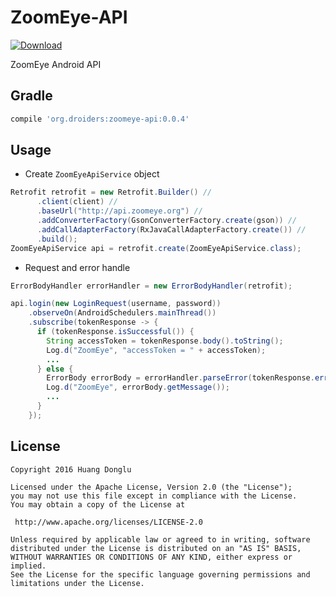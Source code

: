 # ZoomEye-API
[ ![Download](https://api.bintray.com/packages/donglua/maven/zoomeye-api/images/download.svg) ](https://bintray.com/donglua/maven/zoomeye-api/_latestVersion)

ZoomEye Android API  

## Gradle

```gradle
compile 'org.droiders:zoomeye-api:0.0.4'
```
## Usage
* Create <code>ZoomEyeApiService</code> object
```Java
Retrofit retrofit = new Retrofit.Builder() //
      .client(client) //
      .baseUrl("http://api.zoomeye.org") //
      .addConverterFactory(GsonConverterFactory.create(gson)) //
      .addCallAdapterFactory(RxJavaCallAdapterFactory.create()) //
      .build();
ZoomEyeApiService api = retrofit.create(ZoomEyeApiService.class);
```
* Request and error handle
```java
ErrorBodyHandler errorHandler = new ErrorBodyHandler(retrofit);

api.login(new LoginRequest(username, password))
    .observeOn(AndroidSchedulers.mainThread())
    .subscribe(tokenResponse -> {
      if (tokenResponse.isSuccessful()) {
        String accessToken = tokenResponse.body().toString();
        Log.d("ZoomEye", "accessToken = " + accessToken);
        ...
      } else {
        ErrorBody errorBody = errorHandler.parseError(tokenResponse.errorBody());
        Log.d("ZoomEye", errorBody.getMessage());
        ...
      }
    });
```
## License
```
Copyright 2016 Huang Donglu

Licensed under the Apache License, Version 2.0 (the "License");
you may not use this file except in compliance with the License.
You may obtain a copy of the License at

 http://www.apache.org/licenses/LICENSE-2.0

Unless required by applicable law or agreed to in writing, software
distributed under the License is distributed on an "AS IS" BASIS,
WITHOUT WARRANTIES OR CONDITIONS OF ANY KIND, either express or implied.
See the License for the specific language governing permissions and
limitations under the License.

```
